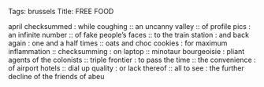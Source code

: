 Tags: brussels
Title: FREE FOOD
  
april checksummed : while coughing :: an uncanny valley :: of profile pics : an infinite number :: of fake people’s faces :: to the train station : and back again : one and a half times :: oats and choc cookies : for maximum inflammation :: checksumming : on laptop :: minotaur bourgeoisie : pliant agents of the colonists :: triple frontier : to pass the time :: the convenience : of airport hotels :: dial up quality : or lack thereof :: all to see : the further decline of the friends of abeu